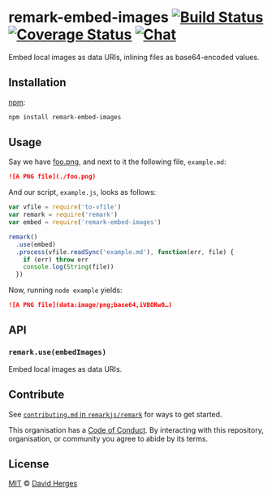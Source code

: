 # remark-embed-images [![Build Status][build-badge]][build-status] [![Coverage Status][coverage-badge]][coverage-status] [![Chat][chat-badge]][chat]

Embed local images as data URIs, inlining files as base64-encoded values.

## Installation

[npm][]:

```bash
npm install remark-embed-images
```

## Usage

Say we have [foo.png][], and next to it the following file, `example.md`:

```markdown
![A PNG file](./foo.png)
```

And our script, `example.js`, looks as follows:

```javascript
var vfile = require('to-vfile')
var remark = require('remark')
var embed = require('remark-embed-images')

remark()
  .use(embed)
  .process(vfile.readSync('example.md'), function(err, file) {
    if (err) throw err
    console.log(String(file))
  })
```

Now, running `node example` yields:

```markdown
![A PNG file](data:image/png;base64,iVBORw0…)
```

## API

### `remark.use(embedImages)`

Embed local images as data URIs.

## Contribute

See [`contributing.md` in `remarkjs/remark`][contributing] for ways to get
started.

This organisation has a [Code of Conduct][coc].  By interacting with this
repository, organisation, or community you agree to abide by its terms.

## License

[MIT][license] © [David Herges][author]

<!-- Definitions -->

[build-badge]: https://img.shields.io/travis/remarkjs/remark-embed-images.svg

[build-status]: https://travis-ci.org/remarkjs/remark-embed-images

[coverage-badge]: https://img.shields.io/codecov/c/github/remarkjs/remark-embed-images.svg

[coverage-status]: https://codecov.io/github/remarkjs/remark-embed-images

[chat-badge]: https://img.shields.io/gitter/room/remarkjs/Lobby.svg

[chat]: https://gitter.im/remarkjs/Lobby

[license]: license

[author]: https://spektrakel.de

[npm]: https://docs.npmjs.com/cli/install

[contributing]: https://github.com/remarkjs/remark/blob/master/contributing.md

[coc]: https://github.com/remarkjs/remark/blob/master/code-of-conduct.md

[foo.png]: test/fixtures/foo.png
